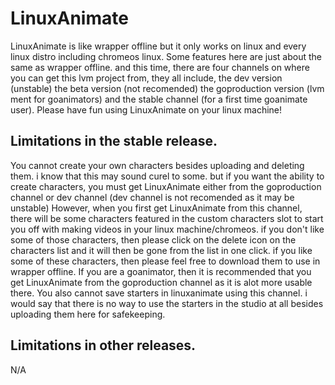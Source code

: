 # LinuxAnimate
LinuxAnimate is like wrapper offline but it only works on linux and every linux distro including chromeos linux. Some features here are just about the same as wrapper offline. and this time, there are four channels on where you can get this lvm project from, they all include, the dev version (unstable) the beta version (not recomended) the goproduction version (lvm ment for goanimators) and the stable channel (for a first time goanimate user). Please have fun using LinuxAnimate on your linux machine!

## Limitations in the stable release.
You cannot create your own characters besides uploading and deleting them. i know that this may sound curel to some. but if you want the ability to create characters, you must get LinuxAnimate either from the goproduction channel or dev channel (dev channel is not recomended as it may be unstable) However, when you first get LinuxAnimate from this channel, there will be some characters featured in the custom characters slot to start you off with making videos in your linux machine/chromeos. if you don't like some of those characters, then please click on the delete icon on the characters list and it will then be gone from the list in one click. if you like some of these characters, then please feel free to download them to use in wrapper offline. If you are a goanimator, then it is recommended that you get LinuxAnimate from the goproduction channel as it is alot more usable there.
You also cannot save starters in linuxanimate using this channel. i would say that there is no way to use the starters in the studio at all besides uploading them here for safekeeping.

## Limitations in other releases.
N/A
